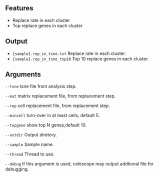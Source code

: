 ## Features
- Replace rate in each cluster
- Top replace genes in each cluster

## Output
- `{sample}.rep_in_tsne.txt` Replace rate in each cluster.
- `{sample}.rep_in_tsne_top10` Top 10 replace genes in each cluster.
## Arguments
`--tsne` tsne file from analysis step.

`--mat` matrix replacement file, from replacement step.

`--rep` cell replacement file, from replacement step.

`--mincell` turn-over in at least cells, default 5.

`--topgene` show top N genes,default 10.

`--outdir` Output diretory.

`--sample` Sample name.

`--thread` Thread to use.

`--debug` If this argument is used, celescope may output addtional file for debugging.

